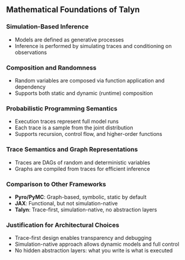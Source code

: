 ## Mathematical Foundations of Talyn

### Simulation-Based Inference
- Models are defined as generative processes
- Inference is performed by simulating traces and conditioning on observations

### Composition and Randomness
- Random variables are composed via function application and dependency
- Supports both static and dynamic (runtime) composition

### Probabilistic Programming Semantics
- Execution traces represent full model runs
- Each trace is a sample from the joint distribution
- Supports recursion, control flow, and higher-order functions

### Trace Semantics and Graph Representations
- Traces are DAGs of random and deterministic variables
- Graphs are compiled from traces for efficient inference

### Comparison to Other Frameworks
- **Pyro/PyMC**: Graph-based, symbolic, static by default
- **JAX**: Functional, but not simulation-native
- **Talyn**: Trace-first, simulation-native, no abstraction layers

### Justification for Architectural Choices
- Trace-first design enables transparency and debugging
- Simulation-native approach allows dynamic models and full control
- No hidden abstraction layers: what you write is what is executed
